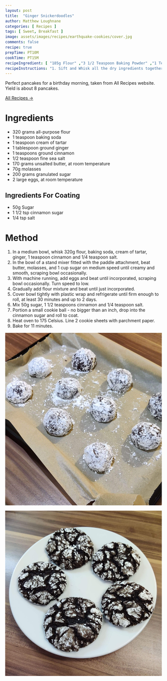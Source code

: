 ```yaml
---
layout: post
title:  "Ginger Snickerdoodles"
author: Matthew Loughnane
categories: [ Recipes ]
tags: [ Sweet, Breakfast ]
image: assets/images/recipes/earthquake-cookies/cover.jpg
comments: false
recipe: true
prepTime: PT10M
cookTime: PT15M
recipeIngredient: [ "185g Flour" ,"3 1/2 Teaspoon Baking Powder" ,"1 Teaspoon Salt" ,"1 Tablespoon Granulated Sugar" ,"306ml Milk" ,"1 Egg" ,"42.4g Butter Melter" ]
recipeInstructions: "1. Sift and Whisk all the dry ingredients together. 2. Add all the wet ingredients to a well in the middle of the bowl."
---
```


Perfect pancakes for a birthday morning, taken from All Recipes website. Yield is about 8 pancakes.

<a target="_blank" href="https://www.allrecipes.com/recipe/21014/good-old-fashioned-pancakes/" class="btn badge-primary">All Recipes &rarr;</a>

# Ingredients

- 320 grams all-purpose flour
- 1 teaspoon baking soda
- 1 teaspoon cream of tartar
- 1 tablespoon ground ginger
- 1 teaspoons ground cinnamon
- 1/2 teaspoon fine sea salt
- 170 grams unsalted butter, at room temperature
- 70g molasses
- 200 grams granulated sugar
- 2 large eggs, at room temperature

## Ingredients For Coating
- 50g Sugar
- 1 1/2 tsp cinnamon sugar
- 1/4 tsp salt

# Method

1. In a medium bowl, whisk 320g flour, baking soda, cream of tartar, ginger, 1 teaspoon cinnamon and 1/4 teaspoon salt. 
2. In the bowl of a stand mixer fitted with the paddle attachment, beat butter, molasses, and 1 cup sugar on medium speed until creamy and smooth, scraping bowl occasionally. 
3. With machine running, add eggs and beat until incorporated, scraping bowl occasionally. Turn speed to low. 
4. Gradually add flour mixture and beat until just incorporated.
5. Cover bowl tightly with plastic wrap and refrigerate until firm enough to roll, at least 30 minutes and up to 2 days.
6. Mix 50g sugar, 1 1/2 teaspoons cinnamon and 1/4 teaspoon salt. 
7. Portion a small cookie ball - no bigger than an inch, drop into the cinnamon sugar and roll to coat.
8. Heat oven to 175 Celsius. Line 2 cookie sheets with parchment paper.
9. Bake for 11 minutes.

![The cookies before going into the oven](/assets/images/recipes/earthquake-cookies/prep.jpg)

<div class="wider-image">
    <img class="featured-image lazyimg" src="/assets/images/recipes/earthquake-cookies/main.jpg" alt="">
</div>

